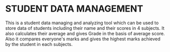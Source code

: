 # STUDENT DATA MANAGEMENT
This is a student data managing and analyzing tool which can be used to store data of students including their name and their scores in 4 subjects. It also calculates their average and gives Grade in the basis of average score. Also it compares everyone's marks and gives the highest marks achieved by the student in each subjects.
